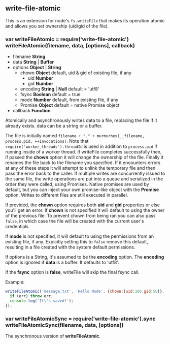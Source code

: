 write-file-atomic
-----------------

This is an extension for node's `fs.writeFile` that makes its operation atomic and allows you set ownership (uid/gid of
the file).

### var writeFileAtomic = require('write-file-atomic')<br>writeFileAtomic(filename, data, [options], callback)

* filename **String**
* data **String** | **Buffer**
* options **Object** | **String**
    * chown **Object** default, uid & gid of existing file, if any
        * uid **Number**
        * gid **Number**
    * encoding **String** | **Null** default = 'utf8'
    * fsync **Boolean** default = true
    * mode **Number** default, from existing file, if any
    * Promise **Object** default = native Promise object
* callback **Function**

Atomically and asynchronously writes data to a file, replacing the file if it already exists. data can be a string or a
buffer.

The file is initially named `filename + "." + murmurhex(__filename, process.pid, ++invocations)`. Note
that `require('worker_threads').threadId` is used in addition to `process.pid` if running inside of a worker thread. If
writeFile completes successfully then, if passed the **chown** option it will change the ownership of the file. Finally
it renames the file back to the filename you specified. If it encounters errors at any of these steps it will attempt to
unlink the temporary file and then pass the error back to the caller. If multiple writes are concurrently issued to the
same file, the write operations are put into a queue and serialized in the order they were called, using Promises.
Native promises are used by default, but you can inject your own promise-like object with the **Promise** option. Writes
to different files are still executed in parallel.

If provided, the **chown** option requires both **uid** and **gid** properties or else you'll get an error. If **chown**
is not specified it will default to using the owner of the previous file. To prevent chown from being ran you can also
pass `false`, in which case the file will be created with the current user's credentials.

If **mode** is not specified, it will default to using the permissions from an existing file, if any. Expicitly setting
this to `false` remove this default, resulting in a file created with the system default permissions.

If options is a String, it's assumed to be the **encoding** option. The **encoding** option is ignored if **data** is a
buffer. It defaults to 'utf8'.

If the **fsync** option is **false**, writeFile will skip the final fsync call.

Example:

```javascript
writeFileAtomic('message.txt', 'Hello Node', {chown:{uid:100,gid:50}}, function (err) {
  if (err) throw err;
  console.log('It\'s saved!');
});
```

### var writeFileAtomicSync = require('write-file-atomic').sync<br>writeFileAtomicSync(filename, data, [options])

The synchronous version of **writeFileAtomic**.
